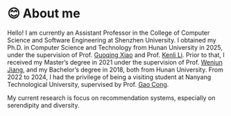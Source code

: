 # 😊 About me
Hello! 
I am currently an Assistant Professor in the College of Computer Science and Software Engineering at Shenzhen University.
I obtained my Ph.D. in Computer Science and Technology from Hunan University in 2025, under the supervision of Prof. [Guoqing Xiao](http://csee.hnu.edu.cn/people/xiaoguoqing) and Prof. [Kenli Li](http://csee.hnu.edu.cn/people/likenli).
Prior to that, I received my Master’s degree in 2021 under the supervision of Prof. [Wenjun Jiang](http://csee.hnu.edu.cn/people/jiangwenjun), and my Bachelor’s degree in 2018, both from Hunan University.
From 2022 to 2024, I had the privilege of being a visiting student at Nanyang Technological University, supervised by Prof. [Gao Cong](https://personal.ntu.edu.sg/gaocong/).

My current research is focus on recommendation systems, especially on serendipity and diversity.
